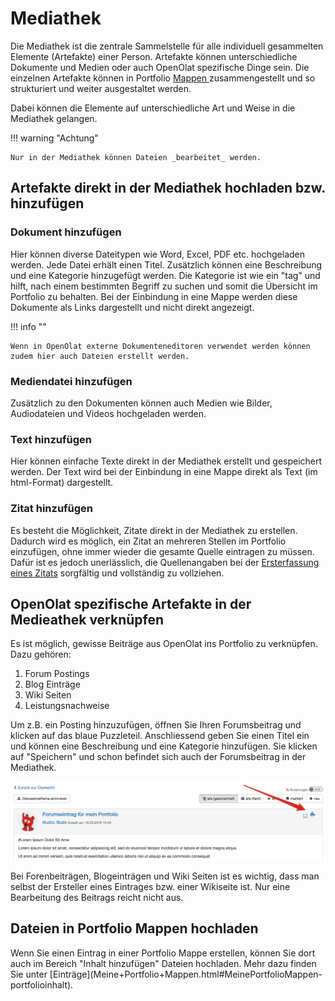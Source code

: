 # Mediathek

Die Mediathek ist die zentrale Sammelstelle für alle individuell gesammelten
Elemente (Artefakte) einer Person. Artefakte können unterschiedliche Dokumente
und Medien oder auch OpenOlat spezifische Dinge sein. Die einzelnen Artefakte
können in Portfolio [Mappen ](My_portfolio_binders.de.md)zusammengestellt und
so strukturiert und weiter ausgestaltet werden.

Dabei können die Elemente auf unterschiedliche Art und Weise in die Mediathek
gelangen.


!!! warning "Achtung"

    Nur in der Mediathek können Dateien _bearbeitet_ werden.

## Artefakte direkt in der Mediathek hochladen bzw. hinzufügen

### Dokument hinzufügen

Hier können diverse Dateitypen wie Word, Excel, PDF etc. hochgeladen werden.
Jede Datei erhält einen Titel. Zusätzlich können eine Beschreibung und eine
Kategorie hinzugefügt werden. Die Kategorie ist wie ein "tag" und hilft, nach
einem bestimmten Begriff zu suchen und somit die Übersicht im Portfolio zu
behalten. Bei der Einbindung in eine Mappe werden diese Dokumente als Links
dargestellt und nicht direkt angezeigt.  

!!! info ""

    Wenn in OpenOlat externe Dokumenteneditoren verwendet werden können zudem hier auch Dateien erstellt werden.

### Mediendatei hinzufügen

Zusätzlich zu den Dokumenten können auch Medien wie Bilder, Audiodateien und
Videos hochgeladen werden.

### Text hinzufügen

Hier können einfache Texte direkt in der Mediathek erstellt und gespeichert
werden. Der Text wird bei der Einbindung in eine Mappe direkt als Text (im
html-Format) dargestellt.

### Zitat hinzufügen

Es besteht die Möglichkeit, Zitate direkt in der Mediathek zu erstellen.
Dadurch wird es möglich, ein Zitat an mehreren Stellen im Portfolio
einzufügen, ohne immer wieder die gesamte Quelle eintragen zu müssen. Dafür
ist es jedoch unerlässlich, die Quellenangaben bei der [Ersterfassung eines
Zitats](My_portfolio_binders.de.md#MeinePortfolioMappen-zitat) sorgfältig und
vollständig zu vollziehen.

## OpenOlat spezifische Artefakte in der Medieathek verknüpfen

Es ist möglich, gewisse Beiträge aus OpenOlat ins Portfolio zu verknüpfen.
Dazu gehören:

  1. Forum Postings
  2. Blog Einträge
  3. Wiki Seiten
  4. Leistungsnachweise

Um z.B. ein Posting hinzuzufügen, öffnen Sie Ihren Forumsbeitrag und klicken
auf das blaue Puzzleteil. Anschliessend geben Sie einen Titel ein und können
eine Beschreibung und eine Kategorie hinzufügen. Sie klicken auf "Speichern"
und schon befindet sich auch der Forumsbeitrag in der Mediathek.

![forumseintrag.png](assets/pf_forumseintrag_DE.png)

Bei Forenbeiträgen, Blogeinträgen und Wiki Seiten ist es wichtig, dass man
selbst der Ersteller eines Eintrages bzw. einer Wikiseite ist. Nur eine
Bearbeitung des Beitrags reicht nicht aus.

## Dateien in Portfolio Mappen hochladen

Wenn Sie einen Eintrag in einer Portfolio Mappe erstellen, können Sie dort
auch im Bereich "Inhalt hinzufügen" Dateien hochladen. Mehr dazu finden Sie
unter [Einträge](Meine+Portfolio+Mappen.html#MeinePortfolioMappen-
portfolioinhalt).

